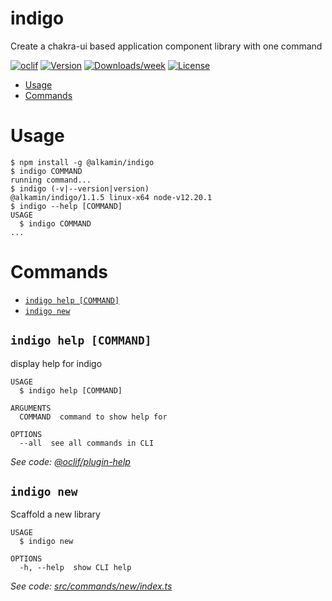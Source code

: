 indigo
======

Create a chakra-ui based application component library with one command

[![oclif](https://img.shields.io/badge/cli-oclif-brightgreen.svg)](https://oclif.io)
[![Version](https://img.shields.io/npm/v/@alkamin/indigo.svg)](https://www.npmjs.com/package/@alkamin/indigo)
[![Downloads/week](https://img.shields.io/npm/dw/@alkamin/indigo.svg)](https://www.npmjs.com/package/@alkamin/indigo)
[![License](https://img.shields.io/npm/l/@alkamin/indigo.svg)](https://github.com/alkamin/indigo/blob/master/package.json)

<!-- toc -->
* [Usage](#usage)
* [Commands](#commands)
<!-- tocstop -->
# Usage
<!-- usage -->
```sh-session
$ npm install -g @alkamin/indigo
$ indigo COMMAND
running command...
$ indigo (-v|--version|version)
@alkamin/indigo/1.1.5 linux-x64 node-v12.20.1
$ indigo --help [COMMAND]
USAGE
  $ indigo COMMAND
...
```
<!-- usagestop -->
# Commands
<!-- commands -->
* [`indigo help [COMMAND]`](#indigo-help-command)
* [`indigo new`](#indigo-new)

## `indigo help [COMMAND]`

display help for indigo

```
USAGE
  $ indigo help [COMMAND]

ARGUMENTS
  COMMAND  command to show help for

OPTIONS
  --all  see all commands in CLI
```

_See code: [@oclif/plugin-help](https://github.com/oclif/plugin-help/blob/v3.2.2/src/commands/help.ts)_

## `indigo new`

Scaffold a new library

```
USAGE
  $ indigo new

OPTIONS
  -h, --help  show CLI help
```

_See code: [src/commands/new/index.ts](https://github.com/alkamin/indigo/blob/v1.1.5/src/commands/new/index.ts)_
<!-- commandsstop -->
